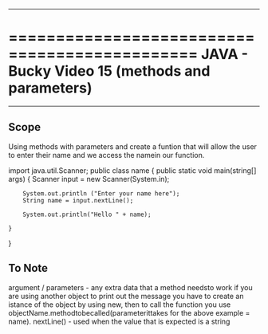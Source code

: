 
**********************************************
==============================================
JAVA - Bucky Video 15 (methods and parameters)
==============================================
**********************************************

Scope
-----

Using methods with parameters and create a funtion that will allow the user to enter their name and we access the namein our function.


import java.util.Scanner;
public class name {
	public static void main(string[] args)
	{
		Scanner input = new Scanner(System.in);
		
		System.out.println ("Enter your name here");
		String name = input.nextLine();

		System.out.println("Hello " + name);

	}

}


To Note
-------

argument / parameters - any extra data that a method needsto work
if you are using another object to print out the message you have to create an istance of the object by using new, then to call the function you use objectName.methodtobecalled(parameterittakes for the above example = name).
nextLine() - used when the value that is expected is a string